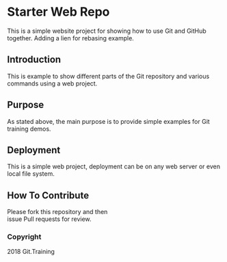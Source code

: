 # Starter Web Repo

This is a simple website project for 
showing how to use Git and GitHub together.
Adding a lien for rebasing example.

## Introduction

This is example to show different parts
of the Git repository and various commands
using a web project.

## Purpose

As stated above, the main purpose is to 
provide simple examples for Git training
demos.

## Deployment

This is a simple web project, deployment 
can be on any web server or even local
file system.

## How To Contribute

Please fork this repository and then  
issue Pull requests for review.

### Copyright

2018 Git.Training